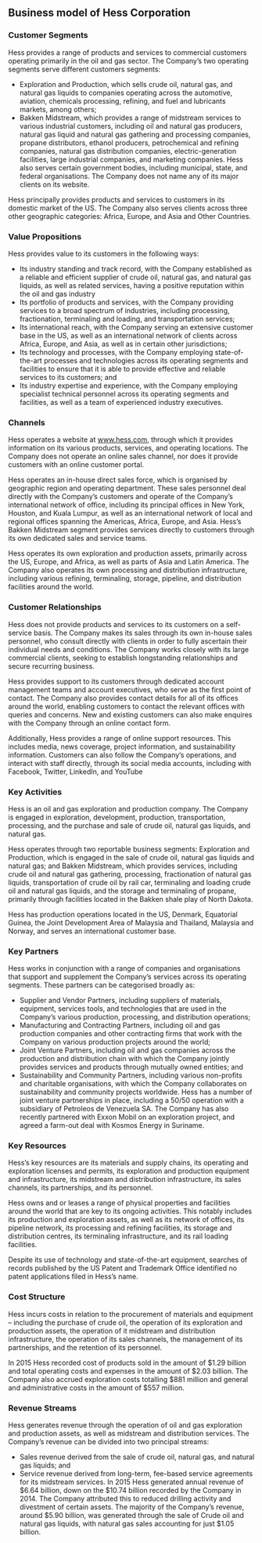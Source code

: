 Business model of Hess Corporation
----------------------------------

 ### Customer Segments

 Hess provides a range of products and services to commercial customers operating primarily in the oil and gas sector. The Company’s two operating segments serve different customers segments:

  * Exploration and Production, which sells crude oil, natural gas, and natural gas liquids to companies operating across the automotive, aviation, chemicals processing, refining, and fuel and lubricants markets, among others;
 * Bakken Midstream, which provides a range of midstream services to various industrial customers, including oil and natural gas producers, natural gas liquid and natural gas gathering and processing companies, propane distributors, ethanol producers, petrochemical and refining companies, natural gas distribution companies, electric-generation facilities, large industrial companies, and marketing companies.
  Hess also serves certain government bodies, including municipal, state, and federal organisations. The Company does not name any of its major clients on its website.

 Hess principally provides products and services to customers in its domestic market of the US. The Company also serves clients across three other geographic categories: Africa, Europe, and Asia and Other Countries.

 ### Value Propositions

 Hess provides value to its customers in the following ways:

  * Its industry standing and track record, with the Company established as a reliable and efficient supplier of crude oil, natural gas, and natural gas liquids, as well as related services, having a positive reputation within the oil and gas industry
 * Its portfolio of products and services, with the Company providing services to a broad spectrum of industries, including processing, fractionation, terminaling and loading, and transportation services;
 * Its international reach, with the Company serving an extensive customer base in the US, as well as an international network of clients across Africa, Europe, and Asia, as well as in certain other jurisdictions;
 * Its technology and processes, with the Company employing state-of-the-art processes and technologies across its operating segments and facilities to ensure that it is able to provide effective and reliable services to its customers; and
 * Its industry expertise and experience, with the Company employing specialist technical personnel across its operating segments and facilities, as well as a team of experienced industry executives.
  ### Channels

 Hess operates a website at www.hess.com, through which it provides information on its various products, services, and operating locations. The Company does not operate an online sales channel, nor does it provide customers with an online customer portal.

 Hess operates an in-house direct sales force, which is organised by geographic region and operating department. These sales personnel deal directly with the Company’s customers and operate of the Company’s international network of office, including its principal offices in New York, Houston, and Kuala Lumpur, as well as an international network of local and regional offices spanning the Americas, Africa, Europe, and Asia. Hess’s Bakken Midstream segment provides services directly to customers through its own dedicated sales and service teams.

 Hess operates its own exploration and production assets, primarily across the US, Europe, and Africa, as well as parts of Asia and Latin America. The Company also operates its own processing and distribution infrastructure, including various refining, terminaling, storage, pipeline, and distribution facilities around the world.

 ### Customer Relationships

 Hess does not provide products and services to its customers on a self-service basis. The Company makes its sales through its own in-house sales personnel, who consult directly with clients in order to fully ascertain their individual needs and conditions. The Company works closely with its large commercial clients, seeking to establish longstanding relationships and secure recurring business.

 Hess provides support to its customers through dedicated account management teams and account executives, who serve as the first point of contact. The Company also provides contact details for all of its offices around the world, enabling customers to contact the relevant offices with queries and concerns. New and existing customers can also make enquires with the Company through an online contact form.

 Additionally, Hess provides a range of online support resources. This includes media, news coverage, project information, and sustainability information. Customers can also follow the Company’s operations, and interact with staff directly, through its social media accounts, including with Facebook, Twitter, LinkedIn, and YouTube

 ### Key Activities

 Hess is an oil and gas exploration and production company. The Company is engaged in exploration, development, production, transportation, processing, and the purchase and sale of crude oil, natural gas liquids, and natural gas.

 Hess operates through two reportable business segments: Exploration and Production, which is engaged in the sale of crude oil, natural gas liquids and natural gas; and Bakken Midstream, which provides services, including crude oil and natural gas gathering, processing, fractionation of natural gas liquids, transportation of crude oil by rail car, terminaling and loading crude oil and natural gas liquids, and the storage and terminaling of propane, primarily through facilities located in the Bakken shale play of North Dakota.

 Hess has production operations located in the US, Denmark, Equatorial Guinea, the Joint Development Area of Malaysia and Thailand, Malaysia and Norway, and serves an international customer base.

 ### Key Partners

 Hess works in conjunction with a range of companies and organisations that support and supplement the Company’s services across its operating segments. These partners can be categorised broadly as:

  * Supplier and Vendor Partners, including suppliers of materials, equipment, services tools, and technologies that are used in the Company’s various production, processing, and distribution operations;
 * Manufacturing and Contracting Partners, including oil and gas production companies and other contracting firms that work with the Company on various production projects around the world;
 * Joint Venture Partners, including oil and gas companies across the production and distribution chain with which the Company jointly provides services and products through mutually owned entities; and
 * Sustainability and Community Partners, including various non-profits and charitable organisations, with which the Company collaborates on sustainability and community projects worldwide.
  Hess has a number of joint venture partnerships in place, including a 50/50 operation with a subsidiary of Petroleos de Venezuela SA. The Company has also recently partnered with Exxon Mobil on an exploration project, and agreed a farm-out deal with Kosmos Energy in Suriname.

 ### Key Resources

 Hess’s key resources are its materials and supply chains, its operating and exploration licenses and permits, its exploration and production equipment and infrastructure, its midstream and distribution infrastructure, its sales channels, its partnerships, and its personnel.

 Hess owns and or leases a range of physical properties and facilities around the world that are key to its ongoing activities. This notably includes its production and exploration assets, as well as its network of offices, its pipeline network, its processing and refining facilities, its storage and distribution centres, its terminaling infrastructure, and its rail loading facilities.

 Despite its use of technology and state-of-the-art equipment, searches of records published by the US Patent and Trademark Office identified no patent applications filed in Hess’s name.

 ### Cost Structure

 Hess incurs costs in relation to the procurement of materials and equipment – including the purchase of crude oil, the operation of its exploration and production assets, the operation of it midstream and distribution infrastructure, the operation of its sales channels, the management of its partnerships, and the retention of its personnel.

 In 2015 Hess recorded cost of products sold in the amount of $1.29 billion and total operating costs and expenses in the amount of $2.03 billion. The Company also accrued exploration costs totalling $881 million and general and administrative costs in the amount of $557 million.

 ### Revenue Streams

 Hess generates revenue through the operation of oil and gas exploration and production assets, as well as midstream and distribution services. The Company’s revenue can be divided into two principal streams:

  * Sales revenue derived from the sale of crude oil, natural gas, and natural gas liquids; and
 * Service revenue derived from long-term, fee-based service agreements for its midstream services.
  In 2015 Hess generated annual revenue of $6.64 billion, down on the $10.74 billion recorded by the Company in 2014. The Company attributed this to reduced drilling activity and divestment of certain assets. The majority of the Company’s revenue, around $5.90 billion, was generated through the sale of Crude oil and natural gas liquids, with natural gas sales accounting for just $1.05 billion.